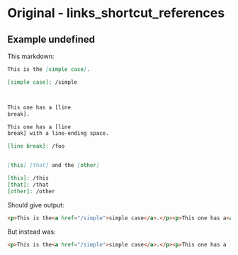 # Original - links_shortcut_references

## Example undefined

This markdown:

```markdown
This is the [simple case].

[simple case]: /simple



This one has a [line
break].

This one has a [line 
break] with a line-ending space.

[line break]: /foo


[this] [that] and the [other]

[this]: /this
[that]: /that
[other]: /other

```

Should give output:

```html
<p>This is the<a href="/simple">simple case</a>.</p><p>This one has a<a href="/foo">line break</a>.</p><p>This one has a<a href="/foo">line break</a>with a line-ending space.</p><p><a href="/that">this</a>and the<a href="/other">other</a></p>
```

But instead was:

```html
<p>This is the<a href="/simple">simple case</a>.</p><p>This one has a [line break].</p><p>This one has a [line break] with a line-ending space.</p><p><a href="/this">this</a><a href="/that">that</a>and the<a href="/other">other</a></p>
```
